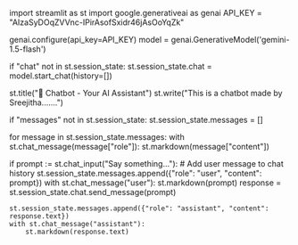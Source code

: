 
import streamlit as st
import google.generativeai as genai
API_KEY = "AIzaSyDOqZVVnc-IPirAsofSxidr46jAsOoYqZk"

genai.configure(api_key=API_KEY)
model = genai.GenerativeModel('gemini-1.5-flash')

if "chat" not in st.session_state:
    st.session_state.chat = model.start_chat(history=[])

st.title("🤖 Chatbot - Your AI Assistant")
st.write("This is a chatbot made by Sreejitha.......")

if "messages" not in st.session_state:
    st.session_state.messages = []

for message in st.session_state.messages:
    with st.chat_message(message["role"]):
        st.markdown(message["content"])

if prompt := st.chat_input("Say something..."):
    # Add user message to chat history
    st.session_state.messages.append({"role": "user", "content": prompt})
    with st.chat_message("user"):
        st.markdown(prompt)
    response = st.session_state.chat.send_message(prompt)

    st.session_state.messages.append({"role": "assistant", "content": response.text})
    with st.chat_message("assistant"):
        st.markdown(response.text)
        


